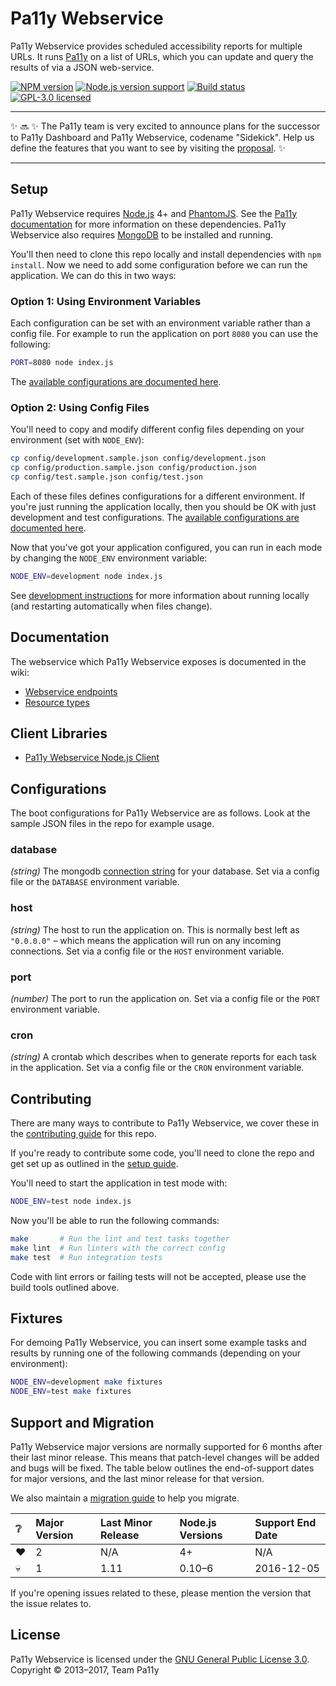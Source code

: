 
Pa11y Webservice
================

Pa11y Webservice provides scheduled accessibility reports for multiple URLs. It runs [Pa11y][pa11y] on a list of URLs, which you can update and query the results of via a JSON web-service.

[![NPM version][shield-npm]][info-npm]
[![Node.js version support][shield-node]][info-node]
[![Build status][shield-build]][info-build]
[![GPL-3.0 licensed][shield-license]][info-license]

---

✨ 🔜 ✨ The Pa11y team is very excited to announce plans for the successor to Pa11y Dashboard and Pa11y Webservice, codename "Sidekick". Help us define the features that you want to see by visiting the [proposal][sidekick-proposal]. ✨  

---


Setup
-----

Pa11y Webservice requires [Node.js][node] 4+ and [PhantomJS][phantom]. See the [Pa11y documentation][pa11y-docs] for more information on these dependencies. Pa11y Webservice also requires [MongoDB][mongo] to be installed and running.

You'll then need to clone this repo locally and install dependencies with `npm install`. Now we need to add some configuration before we can run the application. We can do this in two ways:

### Option 1: Using Environment Variables

Each configuration can be set with an environment variable rather than a config file. For example to run the application on port `8080` you can use the following:

```sh
PORT=8080 node index.js
```

The [available configurations are documented here](#configurations).

### Option 2: Using Config Files

You'll need to copy and modify different config files depending on your environment (set with `NODE_ENV`):

```sh
cp config/development.sample.json config/development.json
cp config/production.sample.json config/production.json
cp config/test.sample.json config/test.json
```

Each of these files defines configurations for a different environment. If you're just running the application locally, then you should be OK with just development and test configurations. The [available configurations are documented here](#configurations).

Now that you've got your application configured, you can run in each mode by changing the `NODE_ENV` environment variable:

```sh
NODE_ENV=development node index.js
```

See [development instructions](#development) for more information about running locally (and restarting automatically when files change).


Documentation
-------------

The webservice which Pa11y Webservice exposes is documented in the wiki:

- [Webservice endpoints][wiki-web-service]
- [Resource types][wiki-resources]


Client Libraries
----------------

- [Pa11y Webservice Node.js Client][pa11y-webservice-client-node]


Configurations
--------------

The boot configurations for Pa11y Webservice are as follows. Look at the sample JSON files in the repo for example usage.

### database
*(string)* The mongodb [connection string][mongo-connection-string] for your database. Set via a config file or the `DATABASE` environment variable.

### host
*(string)* The host to run the application on. This is normally best left as `"0.0.0.0"` – which means the application will run on any incoming connections. Set via a config file or the `HOST` environment variable.

### port
*(number)* The port to run the application on. Set via a config file or the `PORT` environment variable.

### cron
*(string)* A crontab which describes when to generate reports for each task in the application. Set via a config file or the `CRON` environment variable.


Contributing
------------

There are many ways to contribute to Pa11y Webservice, we cover these in the [contributing guide](CONTRIBUTING.md) for this repo.

If you're ready to contribute some code, you'll need to clone the repo and get set up as outlined in the [setup guide](#setup).

You'll need to start the application in test mode with:

```sh
NODE_ENV=test node index.js
```

Now you'll be able to run the following commands:

```sh
make       # Run the lint and test tasks together
make lint  # Run linters with the correct config
make test  # Run integration tests
```

Code with lint errors or failing tests will not be accepted, please use the build tools outlined above.


Fixtures
--------

For demoing Pa11y Webservice, you can insert some example tasks and results by running one of the following commands (depending on your environment):

```sh
NODE_ENV=development make fixtures
NODE_ENV=test make fixtures
```


Support and Migration
---------------------

Pa11y Webservice major versions are normally supported for 6 months after their last minor release. This means that patch-level changes will be added and bugs will be fixed. The table below outlines the end-of-support dates for major versions, and the last minor release for that version.

We also maintain a [migration guide](MIGRATION.md) to help you migrate.

| :grey_question: | Major Version | Last Minor Release | Node.js Versions | Support End Date |
| :-------------- | :------------ | :----------------- | :--------------- | :--------------- |
| :heart:         | 2             | N/A                | 4+               | N/A              |
| :skull:         | 1             | 1.11               | 0.10–6           | 2016-12-05       |

If you're opening issues related to these, please mention the version that the issue relates to.


License
-------

Pa11y Webservice is licensed under the [GNU General Public License 3.0][info-license].<br/>
Copyright &copy; 2013–2017, Team Pa11y



[brew]: http://mxcl.github.com/homebrew/
[gpl]: http://www.gnu.org/licenses/gpl-3.0.html
[mongo]: http://www.mongodb.org/
[mongo-connection-string]: http://docs.mongodb.org/manual/reference/connection-string/
[node]: http://nodejs.org/
[pa11y]: https://github.com/pa11y/pa11y
[pa11y-docs]: https://github.com/pa11y/pa11y#installing
[pa11y-webservice-client-node]: https://github.com/pa11y/webservice-client-node
[phantom]: http://phantomjs.org/
[sidekick-proposal]: https://github.com/pa11y/sidekick/blob/master/PROPOSAL.md
[travis]: https://travis-ci.org/pa11y/webservice
[travis-img]: https://travis-ci.org/pa11y/webservice.png?branch=master
[wiki-web-service]: https://github.com/pa11y/webservice/wiki/Web-Service-Endpoints
[wiki-resources]: https://github.com/pa11y/webservice/wiki/Resource-Types

[info-license]: LICENSE
[info-node]: package.json
[info-npm]: https://www.npmjs.com/package/pa11y-webservice
[info-build]: https://travis-ci.org/pa11y/webservice
[shield-license]: https://img.shields.io/badge/license-GPL%203.0-blue.svg
[shield-node]: https://img.shields.io/badge/node.js%20support-4–6-brightgreen.svg
[shield-npm]: https://img.shields.io/npm/v/pa11y-webservice.svg
[shield-build]: https://img.shields.io/travis/pa11y/webservice/master.svg
